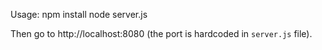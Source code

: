 Usage:
    npm install
    node server.js

Then go to http://localhost:8080 (the port is hardcoded in `server.js` file).
